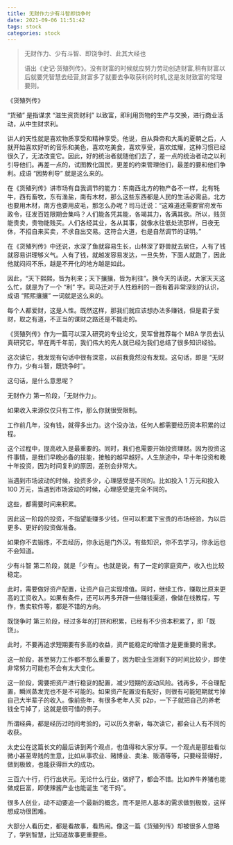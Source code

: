 ```yaml
---
title: 无财作力少有斗智即饶争时
date: 2021-09-06 11:51:42
tags: stock
categories: stock
---
```


> 无财作力、少有斗智、即饶争时、此其大经也
>
> 语出《史记·货殖列传》。没有财富的时候就应努力劳动创造财富,稍有财富以后就要凭智慧去经营,财富多了就要去争取获利的时机,这是发财致富的常理要则。

《货殖列传》

“货殖” 是指谋求 “滋生资货财利” 以致富，即利用货物的生产与交换，进行商业活动，从中生财求利。

讲人的天性就是喜欢物质享受和精神享受。他说，自从舜帝和大禹的夏朝之后，人就开始喜欢好听的音乐和美色，喜欢吃美食，喜欢享受，喜欢炫耀，这种习惯已经很久了，无法改变它。因此，好的统治者就随他们去了，差一点的统治者动之以利引导他们。再差一点的，试图教化国民，更差的约束管理他们，最差的要和他们争利。成语 “因势利导” 就是这么来的。

在《货殖列传》讲市场有自我调节的能力：东南西北方的物产各不一样，北有牦牛，西有畜牧，东有渔盐，南有木材，那么这些东西都是人民的生活必需品，北方也要用木材，南方也要用皮毛，那怎么办呢？司马迁说：“这难道还需要官府发布政令，征发百姓限期会集吗？人们能各凭其能，各竭其力，各满其欲。所以，贱货能贵卖，贵物能贱买。人们各经其业，各从其事，就像水往低处流那样，日夜无休，不招自来买卖，不求自出交易。这符合大道，也是自然调节的证明。”

在《货殖列传》中还说，水深了鱼就容易生长，山林深了野兽就去居住，人有了钱就容易讲理够义气。人有了钱，就越发容易发达，一旦失势，下面人就跑了，因此他就闷闷不乐，越是不开化的地方越是如此。

因此，“天下熙熙，皆为利来；天下攘攘，皆为利往”。换今天的话说，大家天天这么忙，就是为了一个 “利” 字。司马迁对于人性趋利的一面有着非常深刻的认识，成语 “熙熙攘攘” 一词就是这么来的。

每个人都爱财，这是人性。既然这样，那我们就应该想办法多赚钱，但是君子爱财，取之有道，不正当的谋财之路还是不能走的。

《货殖列传》作为一篇可以深入研究的专业论文，吴军曾推荐每个 MBA 学员去认真研究它。早在两千年前，我们伟大的先人就已经为我们总结了很多知识经验。

这次读它，我发现有句话中很有深意，以前我竟然没有发现。这句话，即是 “无财作力，少有斗智，既饶争时”。

这句话，是什么意思呢？

无财作力
第一阶段，「无财作力」。

如果收入来源仅仅只有工作，那么你就很受限制。

工作前几年，没有钱，就得多出力。这个没办法，任何人都需要经历资本积累的过程。

这个过程中，提高收入是最重要的。同时，我们也需要开始投资理财。因为投资这件事情，是我们早晚必备的技能，接触的越早越好。人生旅途中，早十年投资和晚十年投资，因为时间复利的原因，差别会非常大。

当遇到市场波动的时候，投资多少，心理感受是不同的。比如投入 1 万元和投入 100 万元，当遇到市场波动的时候，心理感受是完全不同的。

这些，都需要时间来积累。

因此这一阶段的投资，不指望能赚多少钱，但可以积累下宝贵的市场经验，为以后更多、更好的投资做准备。

如果你不去锻炼，不去经历，你永远是门外汉。有些知识，你不去学习，你永远也不会知道。

少有斗智
第二阶段，就是「少有」。也就是说，有了一定的家庭资产，收入也比较稳定。

此时，需要做好资产配置，让资产自己实现增值。同时，继续工作，赚取比原来更高的工资收入。如果有条件，还可以再多开辟一些赚钱渠道，像做在线教程，写作，售卖软件等，都是不错的方向。

既饶争时
第三阶段，经过多年的打拼和积累，已经有不少资本积累了，即「既饶」。

此时，不要再追求短期要有多高的收益，资产能稳定的增值才是更重要的需求。

这一阶段，甚至努力工作都不那么重要了，因为职业生涯剩下的时间比较少，即使非常努力可能也不会有太大变化。

这一阶段，需要把资产进行稳妥的配置，减少短期的波动风险。钱再多，不合理配置，瞬间蒸发完也不是不可能的。如果资产配置没有配好，则很有可能短期就亏掉自己大半辈子的收入。像前些年，有很多老年人买 p2p，一下子就把自己的养老钱全亏掉了，这就是很可惜的例子。

所谓经典，都是经历过时间考验的，可以历久弥新，每次读它，都会让人有不同的收获。

太史公在这篇长文的最后讲到两个观点，也值得和大家分享。一个观点是那些看似微小甚至卑贱的生意，比如从事农业、赌博业、卖油、贩酒等等，只要经营得好，做到极致，也能获得巨大的成功。

三百六十行，行行出状元。无论什么行业，做好了，都会不错。比如养牛养猪也能做成巨富，即使辣酱产业也能诞生 “老干妈”。

很多人创业，动不动要追一个最新的概念，而不是把人基本的需求做到极致，这样想成功很困难。

大部分人看历史，都是看故事，看热闹。像这一篇《货殖列传》却被很多人忽略了，学到智慧，比知道故事更重要些。

